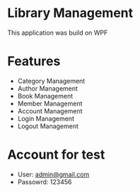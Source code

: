 # Library Management
This application was build on WPF 
# Features
-   Category Management
-   Author Management
-   Book Management
-   Member Management
-   Account Management
-   Login Management
-   Logout Management
# Account for test
-   User: admin@gmail.com
-   Passowrd: 123456
